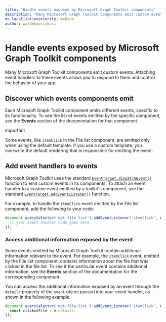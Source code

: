 ```yaml
---
title: "Handle events exposed by Microsoft Graph Toolkit components"
description: "Many Microsoft Graph Toolkit components emit custom events. Attaching event handlers to these events allows you to respond to them and control the behavior of your app."
ms.localizationpriority: medium
author: waldekmastykarz
---
```


# Handle events exposed by Microsoft Graph Toolkit components

Many Microsoft Graph Toolkit components emit custom events. Attaching event handlers to these events allows you to respond to them and control the behavior of your app.

## Discover which events components emit

Each Microsoft Graph Toolkit component emits different events, specific to its functionality. To see the list of events emitted by the specific component, see the **Events** section of the documentation for that component.

> [!IMPORTANT]
> Some events, like `itemClick` in the File list component, are emitted only when using the default template. If you use a custom template, you overwrite the default rendering that is responsible for emitting the event.

## Add event handlers to events

Microsoft Graph Toolkit uses the standard [`EventTarget.dispatchEvent()`](https://developer.mozilla.org/docs/Web/API/EventTarget/dispatchEvent) function to emit custom events in its components. To attach an event handler to a custom event emitted by a toolkit's component, use the standard [`EventTarget.addEventListener()`](https://developer.mozilla.org/docs/Web/API/EventTarget/addEventListener) function.

For example, to handle the `itemClick` event emitted by the File list component, add the following to your code.

```javascript
document.querySelector('mgt-file-list').addEventListener('itemClick', e => {
  // your event handler code goes here
});
```

### Access additional information exposed by the event

Some events emitted by Microsoft Graph Toolkit contain additional information relevant to the event. For example, the `itemClick` event, emitted by the File list component, contains information about the file that was clicked in the file list. To see if the particular event contains additional information, see the **Events** section of the documentation for the corresponding component.

You can access the additional information exposed by an event through the `details` property of the `event` object passed into your event handler, as shown in the following example.

```javascript
document.querySelector('mgt-file-list').addEventListener('itemClick', e => {
  const clickedFile = e.details;
});
```
